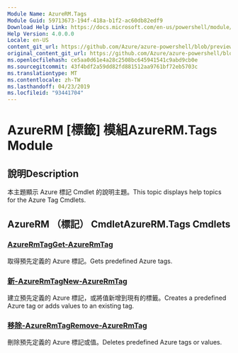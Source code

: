 ```yaml
---
Module Name: AzureRM.Tags
Module Guid: 59713673-194f-418a-b1f2-ac60db82edf9
Download Help Link: https://docs.microsoft.com/en-us/powershell/module/azurerm.tags
Help Version: 4.0.0.0
Locale: en-US
content_git_url: https://github.com/Azure/azure-powershell/blob/preview/src/ResourceManager/Tags/Commands.Tags/help/AzureRM.Tags.md
original_content_git_url: https://github.com/Azure/azure-powershell/blob/preview/src/ResourceManager/Tags/Commands.Tags/help/AzureRM.Tags.md
ms.openlocfilehash: ce5aa0d61e4a28c2508bc645941541c9abd9cb0e
ms.sourcegitcommit: 43f4bdf2a59dd82fd881512aa9761bf72eb5703c
ms.translationtype: MT
ms.contentlocale: zh-TW
ms.lasthandoff: 04/23/2019
ms.locfileid: "93441704"
---
```

# <span data-ttu-id="f6a9e-101">AzureRM [標籤] 模組</span><span class="sxs-lookup"><span data-stu-id="f6a9e-101">AzureRM.Tags Module</span></span>
## <span data-ttu-id="f6a9e-102">說明</span><span class="sxs-lookup"><span data-stu-id="f6a9e-102">Description</span></span>
<span data-ttu-id="f6a9e-103">本主題顯示 Azure 標記 Cmdlet 的說明主題。</span><span class="sxs-lookup"><span data-stu-id="f6a9e-103">This topic displays help topics for the Azure Tag Cmdlets.</span></span>

## <span data-ttu-id="f6a9e-104">AzureRM （標記） Cmdlet</span><span class="sxs-lookup"><span data-stu-id="f6a9e-104">AzureRM.Tags Cmdlets</span></span>
### [<span data-ttu-id="f6a9e-105">AzureRmTag</span><span class="sxs-lookup"><span data-stu-id="f6a9e-105">Get-AzureRmTag</span></span>](Get-AzureRmTag.md)
<span data-ttu-id="f6a9e-106">取得預先定義的 Azure 標記。</span><span class="sxs-lookup"><span data-stu-id="f6a9e-106">Gets predefined Azure tags.</span></span>

### [<span data-ttu-id="f6a9e-107">新-AzureRmTag</span><span class="sxs-lookup"><span data-stu-id="f6a9e-107">New-AzureRmTag</span></span>](New-AzureRmTag.md)
<span data-ttu-id="f6a9e-108">建立預先定義的 Azure 標記，或將值新增到現有的標籤。</span><span class="sxs-lookup"><span data-stu-id="f6a9e-108">Creates a predefined Azure tag or adds values to an existing tag.</span></span>

### [<span data-ttu-id="f6a9e-109">移除-AzureRmTag</span><span class="sxs-lookup"><span data-stu-id="f6a9e-109">Remove-AzureRmTag</span></span>](Remove-AzureRmTag.md)
<span data-ttu-id="f6a9e-110">刪除預先定義的 Azure 標記或值。</span><span class="sxs-lookup"><span data-stu-id="f6a9e-110">Deletes predefined Azure tags or values.</span></span>


